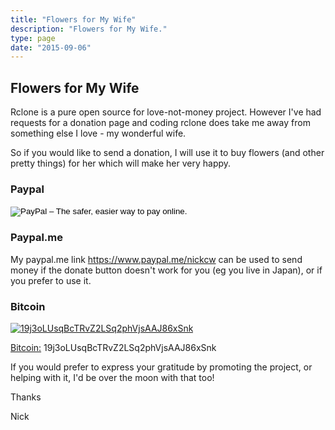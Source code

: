 ```yaml
---
title: "Flowers for My Wife"
description: "Flowers for My Wife."
type: page
date: "2015-09-06"
---
```


## <i class="fa fa-heart"></i> Flowers for My Wife ##

Rclone is a pure open source for love-not-money project.  However I've
had requests for a donation page and coding rclone does take me away
from something else I love - my wonderful wife.

So if you would like to send a donation, I will use it to buy flowers
(and other pretty things) for her which will make her very happy.

### Paypal ###

<form action="https://www.paypal.com/cgi-bin/webscr" method="post" target="_top">
<input type="hidden" name="cmd" value="_s-xclick">
<input type="hidden" name="hosted_button_id" value="XQMMNUD5ZY49J">
<input type="image" src="https://www.paypalobjects.com/en_US/GB/i/btn/btn_donateCC_LG.gif" border="0" name="submit" alt="PayPal – The safer, easier way to pay online.">
<img alt="" border="0" src="https://www.paypalobjects.com/en_GB/i/scr/pixel.gif" width="1" height="1">
</form>

### Paypal.me ###

My paypal.me link https://www.paypal.me/nickcw can be used to send
money if the donate button doesn't work for you (eg you live in
Japan), or if you prefer to use it.

### Bitcoin ###

[![19j3oLUsqBcTRvZ2LSq2phVjsAAJ86xSnk](/img/ncw-bitcoin-address.png)](bitcoin:19j3oLUsqBcTRvZ2LSq2phVjsAAJ86xSnk)

[Bitcoin:](bitcoin:19j3oLUsqBcTRvZ2LSq2phVjsAAJ86xSnk) 19j3oLUsqBcTRvZ2LSq2phVjsAAJ86xSnk

If you would prefer to express your gratitude by promoting the
project, or helping with it, I'd be over the moon with that too!

Thanks

Nick